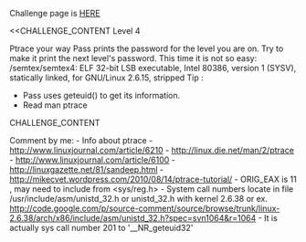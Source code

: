 Challenge page is <a href="http://www.overthewire.org/wargames/semtex/semtex4.shtml">HERE</a>

<<CHALLENGE_CONTENT
Level 4

Ptrace your way
Pass prints the password for the level you are on. Try to make it print the next level's password.
This time it is not so easy:
/semtex/semtex4: ELF 32-bit LSB executable, Intel 80386, version 1 (SYSV), statically linked, for GNU/Linux 2.6.15, stripped
Tip :
 - Pass uses geteuid() to get its information.
 - Read man ptrace

CHALLENGE_CONTENT

Comment by me:
	- Info about ptrace
		- http://www.linuxjournal.com/article/6210
		- http://linux.die.net/man/2/ptrace
		- http://www.linuxjournal.com/article/6100
		- http://linuxgazette.net/81/sandeep.html
		- http://mikecvet.wordpress.com/2010/08/14/ptrace-tutorial/
	- ORIG_EAX is 11 , may need to include from <sys/reg.h>
	- System call numbers locate in file /usr/include/asm/unistd_32.h
	  or unistd_32.h with kernel 2.6.38
	  or ex. http://code.google.com/p/source-comment/source/browse/trunk/linux-2.6.38/arch/x86/include/asm/unistd_32.h?spec=svn1064&r=1064
	- It is actually sys call number 201 to '__NR_geteuid32'
